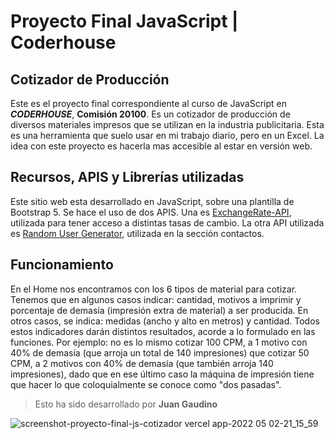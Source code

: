 # Proyecto Final JavaScript | Coderhouse
## Cotizador de Producción

Este es el proyecto final correspondiente al curso de JavaScript en ***CODERHOUSE***, **Comisión 20100**. 
Es un cotizador de producción de diversos materiales impresos que se utilizan en la industria publicitaria. Esta es una herramienta que suelo usar en mi trabajo diario, pero en un Excel. La idea con este proyecto es hacerla mas accesible al estar en versión web.

## Recursos, APIS y Librerías utilizadas

Este sitio web esta desarrollado en JavaScript, sobre una plantilla de Bootstrap 5.
Se hace el uso de dos APIS. Una es [ExchangeRate-API](https://www.exchangerate-api.com/), utilizada para tener acceso a distintas tasas de cambio. 
La otra API utilizada es [Random User Generator](https://randomuser.me/), utilizada en la sección contactos.

## Funcionamiento

En el Home nos encontramos con los 6 tipos de material para cotizar. Tenemos que en algunos casos indicar: cantidad, motivos a imprimir y porcentaje de demasía (impresión extra de material) a ser producida. En otros casos, se indica: medidas (ancho y alto en metros) y cantidad.
Todos estos indicadores darán distintos resultados, acorde a lo formulado en las funciones.
Por ejemplo: no es lo mismo cotizar 100 CPM, a 1 motivo con 40% de demasía (que arroja un total de 140 impresiones) que cotizar 50 CPM, a 2 motivos con 40% de demasía (que también arroja 140 impresiones), dado que en ese último caso la máquina de impresión tiene que hacer lo que coloquialmente se conoce como "dos pasadas".

> Esto ha sido desarrollado por **Juan Gaudino**
> 
![screenshot-proyecto-final-js-cotizador vercel app-2022 05 02-21_15_59](https://user-images.githubusercontent.com/89493053/166345725-44e8170e-cbc8-4fd8-9a1d-6e06297e5485.png)

